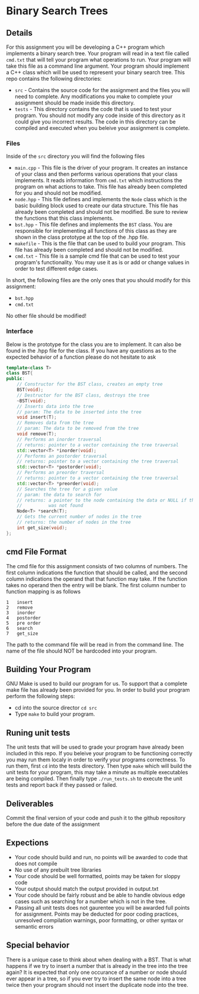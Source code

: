 # Binary Search Trees

## Details
For this assignment you will be developing a C++ program which implements a 
binary search tree. Your program will read in a text file called `cmd.txt` that will 
tell your program what operations to run. Your program will take this file
as a command line argument. Your program should implement a C++ class which will be 
used to represent your binary search tree. This repo contains the following directories: 
* `src` - Contains the source code for the assignment and the files you will need to
complete. Any modifications you make to complete your assignment should be made
inside this directory.  
* `tests` - This directory contains the code that is used to test your program. 
You should not modify any code inside of this directory as it could give you
incorrect results. The code in this directory can be compiled and executed when
you beleive your assignment is complete.  

### Files  
Inside of the `src` directory you will find the following files  
* `main.cpp` - This file is the driver of your program. It creates an instance of
your class and then performs various operations that your class implements. It 
reads information from `cmd.txt` which instructions the program on what actions 
to take. This file has already been completed for you and should not be modified.  
* `node.hpp` - This file defines and implements the `Node` class which is the
basic building block used to create our data structure. This file has already
been completed and should not be modified. Be sure to review the functions that 
this class implements.
* `bst.hpp` - This file defines and implements the `BST` class. You are responsible 
for implementing all functions of this class as they are shown in the class prototype 
at the top of the .hpp file.
* `makefile` - This is the file that can be used to build your program. This file 
has already been completed and should not be modified.
* `cmd.txt` - This file is a sample cmd file that can be used to test your program's 
functionality. You may use it as is or add or change values in order to test
different edge cases.  

In short, the following files are the only ones that you should modify for this
assignment:  
* `bst.hpp` 
* `cmd.txt`

No other file should be modified!

### Interface
Below is the prototype for the class you are to implement. It can also be found
in the .hpp file for the class. If you have any questions as to the expected 
behavior of a function please do not hesitate to ask  

```C++
template<class T>
class BST{
public:
    // Constructor for the BST class, creates an empty tree
    BST(void);
    // Destructor for the BST class, destroys the tree
    ~BST(void);
    // Inserts data into the tree
    // param: The data to be inserted into the tree
    void insert(T);
    // Removes data from the tree
    // param: The data to be removed from the tree
    void remove(T);
    // Performs an inorder traversal
    // returns: pointer to a vector containing the tree traversal
    std::vector<T> *inorder(void);
    // Performs an postorder traversal
    // returns: pointer to a vector containing the tree traversal
    std::vector<T> *postorder(void);
    // Performs an preorder traversal
    // returns: pointer to a vector containing the tree traversal
    std::vector<T> *preorder(void);
    // Searches the tree for a given value
    // param: the data to search for
    // returns: a pointer to the node containing the data or NULL if the data
    //          was not found
    Node<T> *search(T);
    // Gets the current number of nodes in the tree
    // returns: the number of nodes in the tree
    int get_size(void);
};
```  
## cmd File Format
The cmd file for this assignment consists of two columns of numbers. The first
column indications the function that should be called, and the second column
indications the operand that that function may take. If the function takes no 
operand then the entry will be blank. The first column number to function 
mapping is as follows
```
1   insert
2   remove
3   inorder
4   postorder
5   pre order
6   search
7   get_size
```

The path to the command file will be read in from the command line. The name 
of the file should NOT be hardcoded into your program.

## Building Your Program  
GNU Make is used to build our program for us. To support that a complete make
file has already been provided for you. In order to build your program perform 
the following steps:  
* cd into the source director `cd src`  
* Type `make` to build your program.  

## Runing unit tests
The unit tests that will be used to grade your program have already been included 
in this repo. If you beleive your program to be functioning correctly you may
 run them localy in order to verify your programs correctness. To run them, first 
 `cd` into the tests directory. 
 Then type `make` which will build the unit tests for your program, this may take 
 a minute as multiple executables are being compiled. Then finally type `./run_tests.sh` 
 to execute the unit tests and report back if they passed or failed.  

## Deliverables
Commit the final version of your code and push it to the github repository
before the due date of the assignment

## Expections
* Your code should build and run, no points will be awarded to code that does
not compile
* No use of any prebuilt tree libraries
* Your code should be well formatted, points may be taken for sloppy code
* Your output should match the output provided in output.txt
* Your code should be fairly robust and be able to handle obvious edge cases 
such as searching for a number which is not in the tree.
* Passing all unit tests does not gaurentee you will be awarded full points for 
assignment. Points may be deducted for poor coding practices, unresolved compilation 
warnings, poor formatting, or other syntax or semantic errors

## Special behavior
There is a unique case to think about when dealing with a BST. That is what 
happens if we try to insert a number that is already in the tree into the tree
again? It is expected that only one occurance of a number or node should ever
appear in a tree, so if you ever try to insert the same node into a tree twice
then your program should not insert the duplicate node into the tree.
